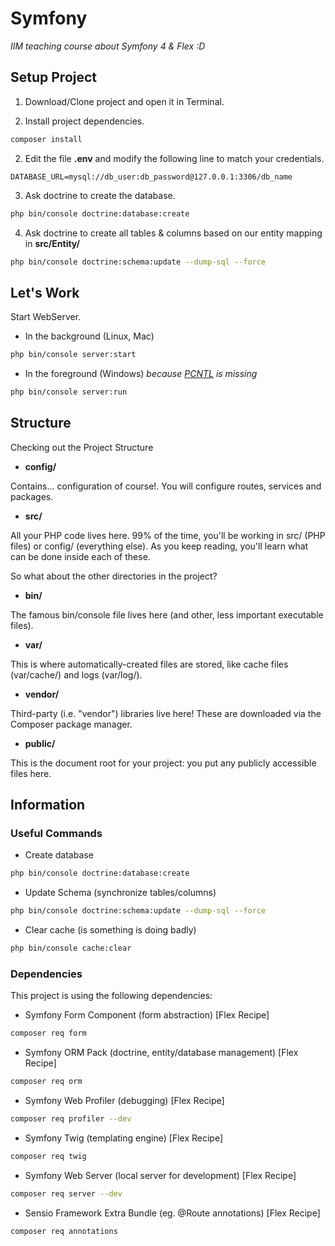 # Symfony

*IIM teaching course about Symfony 4 & Flex :D* 

## Setup Project

1. Download/Clone project and open it in Terminal.

1. Install project dependencies.

```bash
composer install
```

2. Edit the file **.env** and modify the following line to match your credentials.

```dotenv
DATABASE_URL=mysql://db_user:db_password@127.0.0.1:3306/db_name
```

3. Ask doctrine to create the database.

```bash
php bin/console doctrine:database:create
```

4. Ask doctrine to create all tables & columns based on our entity mapping in **src/Entity/**

```bash
php bin/console doctrine:schema:update --dump-sql --force
```


## Let's Work

Start WebServer.

* In the background (Linux, Mac)

```bash
php bin/console server:start
```

* In the foreground (Windows) *because [PCNTL](http://php.net/manual/en/book.pcntl.php) is missing*

```bash
php bin/console server:run
```

## Structure

Checking out the Project Structure

* **config/**

Contains... configuration of course!. You will configure routes, services and packages.

* **src/**

All your PHP code lives here.
99% of the time, you'll be working in src/ (PHP files) or config/ (everything else). As you keep reading, you'll learn what can be done inside each of these.

So what about the other directories in the project?

* **bin/**

The famous bin/console file lives here (and other, less important executable files).

* **var/**

This is where automatically-created files are stored, like cache files (var/cache/) and logs (var/log/).

* **vendor/**

Third-party (i.e. "vendor") libraries live here! These are downloaded via the Composer package manager.

* **public/**

This is the document root for your project: you put any publicly accessible files here.

## Information

### Useful Commands

* Create database

```bash
php bin/console doctrine:database:create
```

* Update Schema (synchronize tables/columns)

```bash
php bin/console doctrine:schema:update --dump-sql --force
```

* Clear cache (is something is doing badly)

```bash
php bin/console cache:clear
```

### Dependencies

This project is using the following dependencies:

* Symfony Form Component (form abstraction) [Flex Recipe]

```bash
composer req form
```

* Symfony ORM Pack (doctrine, entity/database management) [Flex Recipe]

```bash
composer req orm
```

* Symfony Web Profiler (debugging) [Flex Recipe]

```bash
composer req profiler --dev
```

* Symfony Twig (templating engine) [Flex Recipe]

```bash
composer req twig
```

* Symfony Web Server (local server for development) [Flex Recipe]

```bash
composer req server --dev
```

* Sensio Framework Extra Bundle (eg. @Route annotations)  [Flex Recipe]

```bash
composer req annotations
```